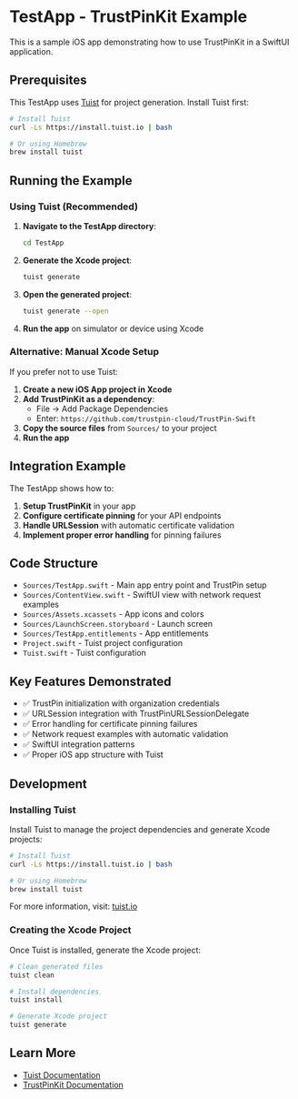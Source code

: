 # TestApp - TrustPinKit Example

This is a sample iOS app demonstrating how to use TrustPinKit in a SwiftUI application.

## Prerequisites

This TestApp uses [Tuist](https://tuist.io) for project generation. Install Tuist first:

```bash
# Install Tuist
curl -Ls https://install.tuist.io | bash

# Or using Homebrew
brew install tuist
```

## Running the Example

### Using Tuist (Recommended)

1. **Navigate to the TestApp directory**:
   ```bash
   cd TestApp
   ```

2. **Generate the Xcode project**:
   ```bash
   tuist generate
   ```

3. **Open the generated project**:
   ```bash
   tuist generate --open
   ```

4. **Run the app** on simulator or device using Xcode

### Alternative: Manual Xcode Setup

If you prefer not to use Tuist:

1. **Create a new iOS App project in Xcode**
2. **Add TrustPinKit as a dependency**:
   - File → Add Package Dependencies
   - Enter: `https://github.com/trustpin-cloud/TrustPin-Swift`
3. **Copy the source files** from `Sources/` to your project
4. **Run the app**

## Integration Example

The TestApp shows how to:

1. **Setup TrustPinKit** in your app
2. **Configure certificate pinning** for your API endpoints  
3. **Handle URLSession** with automatic certificate validation
4. **Implement proper error handling** for pinning failures

## Code Structure

- `Sources/TestApp.swift` - Main app entry point and TrustPin setup
- `Sources/ContentView.swift` - SwiftUI view with network request examples
- `Sources/Assets.xcassets` - App icons and colors
- `Sources/LaunchScreen.storyboard` - Launch screen
- `Sources/TestApp.entitlements` - App entitlements
- `Project.swift` - Tuist project configuration
- `Tuist.swift` - Tuist configuration

## Key Features Demonstrated

- ✅ TrustPin initialization with organization credentials
- ✅ URLSession integration with TrustPinURLSessionDelegate
- ✅ Error handling for certificate pinning failures
- ✅ Network request examples with automatic validation
- ✅ SwiftUI integration patterns
- ✅ Proper iOS app structure with Tuist

## Development

### Installing Tuist

Install Tuist to manage the project dependencies and generate Xcode projects:

```bash
# Install Tuist
curl -Ls https://install.tuist.io | bash

# Or using Homebrew
brew install tuist
```

For more information, visit: [tuist.io](https://tuist.io)

### Creating the Xcode Project

Once Tuist is installed, generate the Xcode project:

```bash
# Clean generated files
tuist clean

# Install dependencies
tuist install

# Generate Xcode project
tuist generate
```

## Learn More

- [Tuist Documentation](https://docs.tuist.io)
- [TrustPinKit Documentation](../README.md)